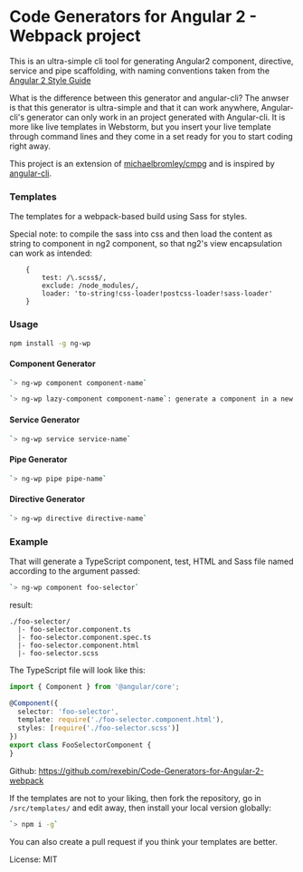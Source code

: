 # Code Generators for Angular 2 - Webpack project

This is an ultra-simple cli tool for generating Angular2 component, directive, service and pipe scaffolding, with naming conventions 
taken from the [Angular 2 Style Guide](https://angular.io/styleguide)

What is the difference between this generator and angular-cli? The anwser is that this generator is ultra-simple and that it can work anywhere, Angular-cli's generator can only work in an project generated with Angular-cli. It is more like live templates in Webstorm, but you insert your live template through command lines and they come in a set ready for you to start coding right away.

This project is an extension of [michaelbromley/cmpg](https://github.com/michaelbromley/cmpg) and is inspired by [angular-cli](https://github.com/angular/angular-cli).

### Templates
The templates for a webpack-based build using Sass for styles.

Special note: to compile the sass into css and then load the content as string to component in ng2 component, so that ng2's view encapsulation can work as intended:
```
    {
        test: /\.scss$/,
        exclude: /node_modules/,
        loader: 'to-string!css-loader!postcss-loader!sass-loader'
    }
```

### Usage
```bash
npm install -g ng-wp
```
#### Component Generator
```bash
`> ng-wp component component-name`
```
```bash
`> ng-wp lazy-component component-name`: generate a component in a new folder `+component-name`.
```
#### Service Generator
```bash
`> ng-wp service service-name`
```
#### Pipe Generator
```bash
`> ng-wp pipe pipe-name`
```
#### Directive Generator
```bash
`> ng-wp directive directive-name`
```
### Example

That will generate a TypeScript component, test, HTML and Sass file named according to the argument passed:
```bash
`> ng-wp component foo-selector`
```
result:

```
./foo-selector/
  |- foo-selector.component.ts
  |- foo-selector.component.spec.ts
  |- foo-selector.component.html
  |- foo-selector.scss
```

The TypeScript file will look like this:
```TypeScript
import { Component } from '@angular/core';

@Component({
  selector: 'foo-selector',
  template: require('./foo-selector.component.html'),
  styles: [require('./foo-selector.scss')]
})
export class FooSelectorComponent {
}
```

Github: https://github.com/rexebin/Code-Generators-for-Angular-2-webpack

If the templates are not to your liking, then fork the repository, go in `/src/templates/` and
edit away, then install your local version globally:
```bash
`> npm i -g`
```

You can also create a pull request if you think your templates are better.

License: MIT


